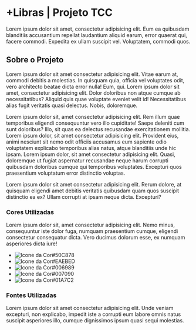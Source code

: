 <h1>+Libras | Projeto TCC</h1>
<p>Lorem ipsum dolor sit amet, consectetur adipisicing elit. Eum ea quibusdam blanditiis accusantium repellat laudantium aliquid earum, error quaerat qui, facere commodi. Expedita ex ullam suscipit vel. Voluptatem, commodi quos.</p>

<h2>Sobre o Projeto</h2>
<p>Lorem ipsum dolor sit amet consectetur adipisicing elit. Vitae earum at, commodi debitis a molestias. In quisquam quia, officia vel voluptates odit, vero architecto beatae dicta error nulla! Eum, qui. Lorem ipsum dolor sit amet, consectetur adipisicing elit. Dolor doloribus non atque cumque ab necessitatibus? Aliquid quis quae voluptate eveniet velit id! Necessitatibus alias fugit veritatis quasi delectus. Nobis, doloremque.</p>
<p>Lorem ipsum dolor sit, amet consectetur adipisicing elit. Rem illum quae temporibus eligendi consequuntur vero illo cupiditate! Saepe deleniti cum sunt doloribus? Illo, sit quas ea delectus recusandae exercitationem mollitia. Lorem ipsum dolor, sit amet consectetur adipisicing elit. Provident eius, animi nesciunt sit nemo odit officiis accusamus eum sapiente odio voluptatem explicabo temporibus alias natus, atque blanditiis unde hic ipsam. Lorem ipsum dolor, sit amet consectetur adipisicing elit. Quasi, doloremque ut fugiat aspernatur recusandae neque harum corrupti quibusdam doloribus cumque qui temporibus voluptates. Excepturi quos praesentium voluptatum error distinctio voluptas.</p>
<p>Lorem ipsum dolor sit amet consectetur adipisicing elit. Rerum dolore, at quisquam eligendi amet debitis veritatis quibusdam quam quos suscipit distinctio ea ex? Ullam corrupti at ipsam neque dicta. Excepturi?</p>

<h3>Cores Utilizadas</h3>
<p>Lorem ipsum dolor sit, amet consectetur adipisicing elit. Nemo minus, consequuntur iste dolor fuga, numquam praesentium cumque, eligendi consectetur consequatur dicta. Vero ducimus dolorum esse, ex numquam asperiores dicta iure!</p>
<ul>
    <li><img src="#" alt="Icone da Cor">#50C878</li>
    <li><img src="#" alt="Icone da Cor">#EAEBED</li>
    <li><img src="#" alt="Icone da Cor">#006989</li>
    <li><img src="#" alt="Icone da Cor">#007090</li>
    <li><img src="#" alt="Icone da Cor">#01A7C2</li>
</ul>

<h3>Fontes Utilizadas</h3>
<p>Lorem ipsum dolor sit amet consectetur adipisicing elit. Unde veniam excepturi, non explicabo, impedit iste a corrupti eum labore omnis natus suscipit asperiores illo, cumque dignissimos ipsum quasi sequi molestias.</p>

